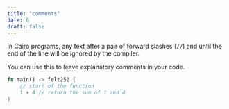 ```yaml
---
title: "comments"
date: 6
draft: false
---
```


In Cairo programs, any text after a pair of forward slashes (`//`) and until the end of the line will be ignored by the compiler.

You can use this to leave explanatory comments in your code.

```rust {.codebox}
fn main() -> felt252 {
    // start of the function
    1 + 4 // return the sum of 1 and 4
}
```
